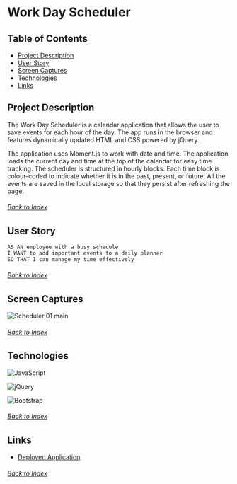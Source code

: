 # Work Day Scheduler

## Table of Contents
- [Project Description](#Project-Description)
- [User Story](#User-Story)
- [Screen Captures](#Screen-Captures)
- [Technologies](#Technologies)
- [Links](#Links)

## Project Description
The Work Day Scheduler is a calendar application that allows the user to save events for each hour of the day. The app runs in the browser and features dynamically updated HTML and CSS powered by jQuery.

The application uses Moment.js to work with date and time. The application loads the current day and time at the top of the calendar for easy time tracking. The scheduler is structured in hourly blocks. Each time block is colour-coded to indicate whether it is in the past, present, or future. All the events are saved in the local storage so that they persist after refreshing the page.
###### [Back to Index](#Table-of-Contents)

## User Story
```
AS AN employee with a busy schedule
I WANT to add important events to a daily planner
SO THAT I can manage my time effectively
```
###### [Back to Index](#Table-of-Contents)


## Screen Captures
![Scheduler 01 main](./utils/images/text_editor_01_main.png)
###### [Back to Index](#Table-of-Contents)


## Technologies
![JavaScript](https://img.shields.io/badge/javascript-%23323330.svg?style=for-the-badge&logo=javascript&logoColor=%23F7DF1E)

![jQuery](https://img.shields.io/badge/jquery-%230769AD.svg?style=for-the-badge&logo=jquery&logoColor=white)

![Bootstrap](https://img.shields.io/badge/bootstrap-%23563D7C.svg?style=for-the-badge&logo=bootstrap&logoColor=white)
###### [Back to Index](#Table-of-Contents)

## Links
- [Deployed Application](https://alexjcturbo.github.io/work-day-scheduler/)
###### [Back to Index](#Table-of-Contents)
